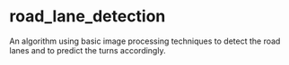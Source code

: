 # road_lane_detection
An algorithm using basic image processing techniques to detect the road lanes and to predict the turns accordingly.
